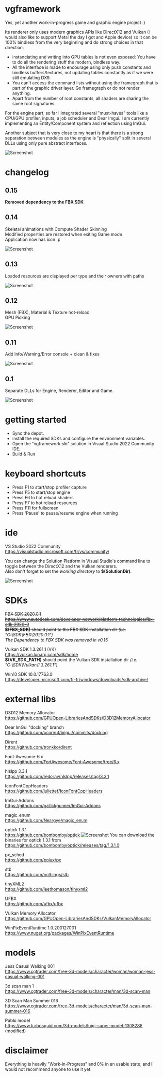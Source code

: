 # vgframework
Yes, yet another work-in-progress game and graphic engine project :)

Its renderer only uses modern graphics APIs like DirectX12 and Vulkan (I would also like to support Metal the day I got and Apple device) so it can be 100% bindless from the very beginning and do strong choices in that direction:  
* instanciating and writing into GPU tables is not even exposed: You have to do all the rendering stuff the modern, bindless way. 
* All the interface is made to encourage using only push constants and bindless buffers/textures, not updating tables constantly as if we were still emulating DX9.
* You can't access the command lists without using the framegraph that is part of the graphic driver layer. Go framegraph or do not render anything.
* Apart from the number of root constants, all shaders are sharing the same root signatures.

For the engine part, so far I integrated several "must-haves" tools like a CPU/GPU profiler, inputs, a job scheduler and Dear Imgui. I am currently implementing an Entity/Component system and reflection using ImGui.  

Another subject that is very close to my heart is that there is a strong separation between modules as the engine is "physically" split in several DLLs using only pure abstract interfaces.

![Screenshot](doc/img/modules.png)

# changelog

## 0.15
**Removed dependency to the FBX SDK**

## 0.14
Skeletal animations with Compute Shader Skinning\
Modified properties are restored when exiting Game mode\
Application now has icon :p

![Screenshot](doc/img/0.14.gif)

## 0.13
Loaded resources are displayed per type and their owners with paths

![Screenshot](doc/img/ResourceWindow.gif)

## 0.12
Mesh (FBX), Material & Texture hot-reload\
GPU Picking

![Screenshot](doc/img/0.12.png)

## 0.11
Add Info/Warning/Error console + clean & fixes

![Screenshot](doc/img/0.11.png)

## 0.1
Separate DLLs for Engine, Renderer, Editor and Game.

![Screenshot](doc/img/0.1.png)

# getting started

- Sync the depot.
- Install the required SDKs and configure the environment variables.
- Open the "vgframework.sln" solution in Visual Studio 2022 Community IDE.
- Build & Run

# keyboard shortcuts

- Press F1 to start/stop profiler capture
- Press F5 to start/stop engine 
- Press F6 to hot reload shaders
- Press F7 to hot reload resources
- Press F11 for fullscreen
- Press 'Pause' to pause/resume engine when running

# ide
VS Studio 2022 Community\
https://visualstudio.microsoft.com/fr/vs/community/

You can change the Solution Platform in Visual Studio's command line to toggle between the DirectX12 and the Vulkan renderers.\
Also don't forget to set the *working directory* to **$(SolutionDir)**.

![Screenshot](doc/img/SolutionPlatformName2.png)

# SDKs
~~FBX SDK 2020.0.1\
https://www.autodesk.com/developer-network/platform-technologies/fbx-sdk-2020-0  
**$(FBX_SDK)** should point to the FBX SDK installation dir *(i.e. "C:\SDK\FBX\2020.0.1")*~~\
*The Dependency to FBX SDK was removed in v0.15*

Vulkan SDK 1.3.261.1 (VK)\
https://vulkan.lunarg.com/sdk/home  
**$(VK_SDK_PATH)** should point the Vulkan SDK installation dir *(i.e. "C:\SDK\Vulkan\1.3.261.1")*

Win10 SDK 10.0.17763.0\
https://developer.microsoft.com/fr-fr/windows/downloads/sdk-archive/

# external libs
D3D12 Memory Allocator\
https://github.com/GPUOpen-LibrariesAndSDKs/D3D12MemoryAllocator

Dear ImGui "docking" branch\
https://github.com/ocornut/imgui/commits/docking

Dirent\
https://github.com/tronkko/dirent

Font-Awesome-6.x\
https://github.com/FortAwesome/Font-Awesome/tree/6.x

hlslpp 3.3.1\
https://github.com/redorav/hlslpp/releases/tag/3.3.1

IconFontCppHeaders\
https://github.com/juliettef/IconFontCppHeaders

ImGui-Addons\
https://github.com/gallickgunner/ImGui-Addons

magic_enum\
https://github.com/Neargye/magic_enum

optick 1.3.1\
https://github.com/bombomby/optick
![Screenshot](doc/img/Optick.png)
You can download the binaries for optick 1.3.1 from https://github.com/bombomby/optick/releases/tag/1.3.1.0

px_sched\
https://github.com/pplux/px

stb\
https://github.com/nothings/stb

tinyXML2\
https://github.com/leethomason/tinyxml2

UFBX\
https://github.com/ufbx/ufbx

Vulkan Memory Allocator\
https://github.com/GPUOpen-LibrariesAndSDKs/VulkanMemoryAllocator

WinPixEventRuntime 1.0.200127001\
https://www.nuget.org/packages/WinPixEventRuntime


# models
Jess Casual Walking 001\
https://www.cgtrader.com/free-3d-models/character/woman/woman-jess-casual-walking-001

3d scan man 1\
https://www.cgtrader.com/free-3d-models/character/man/3d-scan-man

3D Scan Man Summer 016\
https://www.cgtrader.com/free-3d-models/character/man/3d-scan-man-summer-016

Pablo model\
https://www.turbosquid.com/3d-models/luigi-super-model-1308288 (modified)


# disclaimer
Everything is heavily "Work-in-Progress" and 0% in an usable state, and I would not recommend anyone to use it yet.
